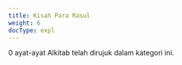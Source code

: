 ```yaml
---
title: Kisah Para Rasul
weight: 6
docType: expl
---
```


0 ayat-ayat Alkitab telah dirujuk dalam kategori ini.
